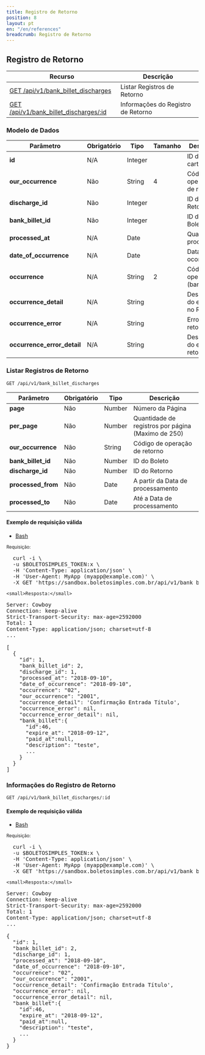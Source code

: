 ```yaml
---
title: Registro de Retorno
position: 8
layout: pt
en: "/en/references"
breadcrumb: Registro de Retorno
---
```


## Registro de Retorno

| Recurso                                                                                 | Descrição                                       |
| --------------------------------------------------------------------------------------- | ----------------------------------------------- |
| [GET /api/v1/bank_billet_discharges](#listar-registros-de-retorno)                     | Listar Registros de Retorno                     |
| [GET /api/v1/bank_billet_discharges/:id](#informações-do-registro-de-retorno)   | Informações do Registro de Retorno              |

### Modelo de Dados

| Parâmetro           | Obrigatório | Tipo    | Tamanho | Descrição                      |
| -------------------------- | ---- | ------- | ------- | ------------------------------ |
| **id**                     | N/A  | Integer |         | ID da carteira                 |
| **our_occurrence**         | Não  | String  | 4       | Código de operação de retorno  |
| **discharge_id**           | Não  | Integer |         | ID do Retorno                  |
| **bank_billet_id**         | Não  | Integer |         | ID do Boleto                   |
| **processed_at**           | N/A  | Date    |         | Quando foi processado          |
| **date_of_occurrence**     | N/A  | Date    |         | Data da ocorrência             |
| **occurrence**             | N/A  | String  | 2       | Código da operação (banco)     |
| **occurrence_detail**      | N/A  | String  |         | Descrição do evento no Retorno |
| **occurrence_error**       | N/A  | String  |         | Erro no retorno                |
| **occurrence_error_detail**| N/A  | String  |         | Descrição do erro no retorno   |


### Listar Registros de Retorno

`GET /api/v1/bank_billet_discharges`

<table class='table table-bordered'>
  <thead>
    <tr>
      <th>Parâmetro</th>
      <th data-container="body" data-toggle="tooltip" title="Obrigatório">Obrigatório</th>
      <th>Tipo</th>
      <th>Descrição</th>
    </tr>
  </thead>
  <tbody>
    <tr>
      <td>
        <strong>page </strong>
      </td>
      <td>
        Não
      </td>
      <td>
        Number
      </td>
      <td>
        Número da Página
      </td>
    </tr>
    <tr>
      <td>
        <strong>per_page </strong>
      </td>
      <td>
        Não
      </td>
      <td>
        Number
      </td>
      <td>
        Quantidade de registros por página (Maximo de 250)
      </td>
    </tr>
    <tr>
      <td>
        <strong>our_occurrence </strong>
      </td>
      <td>
        Não
      </td>
      <td>
        String
      </td>
      <td>
        Código de operação de retorno
      </td>
    </tr>
    <tr>
      <td>
        <strong>bank_billet_id </strong>
      </td>
      <td>
        Não
      </td>
      <td>
        Number
      </td>
      <td>
        ID do Boleto
      </td>
    </tr>
    <tr>
      <td>
        <strong>discharge_id </strong>
      </td>
      <td>
        Não
      </td>
      <td>
        Number
      </td>
      <td>
        ID do Retorno
      </td>
    </tr>
    <tr>
      <td>
        <strong>processed_from </strong>
      </td>
      <td>
        Não
      </td>
      <td>
        Date
      </td>
      <td>
        A partir da Data de processamento
      </td>
    </tr>
    <tr>
      <td>
        <strong>processed_to </strong>
      </td>
      <td>
        Não
      </td>
      <td>
        Date
      </td>
      <td>
        Até a Data de processamento
      </td>
    </tr>
  </tbody>
</table>

#### Exemplo de requisição válida

<ul class="nav nav-tabs" role="tablist">
  <li class="active"><a href="#bash2" role="tab" data-toggle="tab">Bash</a></li>
  <!--<li><a href="#ruby2" role="tab" data-toggle="tab">Ruby</a></li>
  <li><a href="#php2" role="tab" data-toggle="tab">PHP</a></li>-->
</ul>

<div class="tab-content">
  <div class="tab-pane active" id="bash2">
    <small>Requisição:</small>

<pre class="bash">
  curl -i \
  -u $BOLETOSIMPLES_TOKEN:x \
  -H 'Content-Type: application/json' \
  -H 'User-Agent: MyApp (myapp@example.com)' \
  -X GET 'https://sandbox.boletosimples.com.br/api/v1/bank_billet_discharges?page=1&per_page=50'
</pre>

    <small>Resposta:</small>

<pre class="http">
Server: Cowboy
Connection: keep-alive
Strict-Transport-Security: max-age=2592000
Total: 1
Content-Type: application/json; charset=utf-8
...

[
  {
    "id": 1,
    "bank_billet_id": 2,
    "discharge_id": 1,
    "processed_at": "2018-09-10",
    "date_of_occurrence": "2018-09-10",
    "occurrence": "02",
    "our_occurrence": "2001",
    "occurrence_detail": 'Confirmação Entrada Título',
    "occurrence_error": nil,
    "occurrence_error_detail": nil,
    "bank_billet":{
      "id":46,
      "expire_at": "2018-09-12",
      "paid_at":null,
      "description": "teste",
      ...
    }
  }
]
</pre>

  </div>
</div>


### Informações do Registro de Retorno

`GET /api/v1/bank_billet_discharges/:id`

#### Exemplo de requisição válida

<ul class="nav nav-tabs" role="tablist">
  <li class="active"><a href="#bash2" role="tab" data-toggle="tab">Bash</a></li>
  <!--<li><a href="#ruby2" role="tab" data-toggle="tab">Ruby</a></li>
  <li><a href="#php2" role="tab" data-toggle="tab">PHP</a></li>-->
</ul>

<div class="tab-content">
  <div class="tab-pane active" id="bash2">
    <small>Requisição:</small>

<pre class="bash">
  curl -i \
  -u $BOLETOSIMPLES_TOKEN:x \
  -H 'Content-Type: application/json' \
  -H 'User-Agent: MyApp (myapp@example.com)' \
  -X GET 'https://sandbox.boletosimples.com.br/api/v1/bank_billet_discharges/1'
</pre>

    <small>Resposta:</small>

<pre class="http">
Server: Cowboy
Connection: keep-alive
Strict-Transport-Security: max-age=2592000
Total: 1
Content-Type: application/json; charset=utf-8
...

{
  "id": 1,
  "bank_billet_id": 2,
  "discharge_id": 1,
  "processed_at": "2018-09-10",
  "date_of_occurrence": "2018-09-10",
  "occurrence": "02",
  "our_occurrence": "2001",
  "occurrence_detail": 'Confirmação Entrada Título',
  "occurrence_error": nil,
  "occurrence_error_detail": nil,
  "bank_billet":{
    "id":46,
    "expire_at": "2018-09-12",
    "paid_at":null,
    "description": "teste",
    ...
  }
}
</pre>

  </div>
</div>
